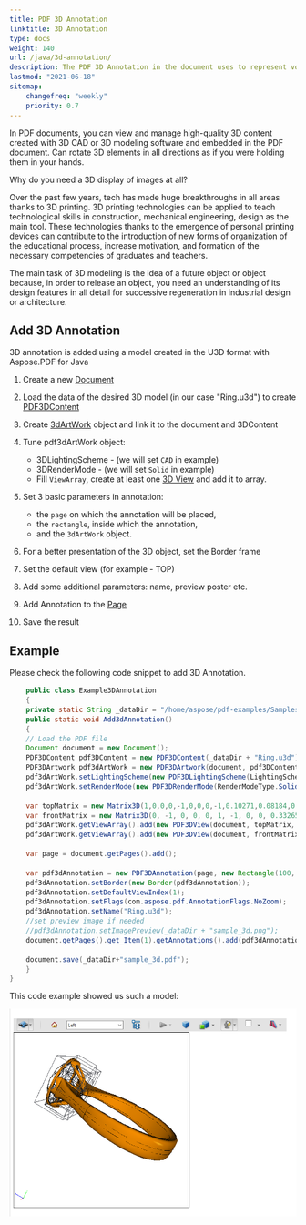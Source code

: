 ```yaml
---
title: PDF 3D Annotation 
linktitle: 3D Annotation
type: docs
weight: 140
url: /java/3d-annotation/
description: The PDF 3D Annotation in the document uses to represent volumetric image models on the page. Check code snippet to resolve this task.
lastmod: "2021-06-18"
sitemap:
    changefreq: "weekly"
    priority: 0.7
---
```


In PDF documents, you can view and manage high-quality 3D content created with 3D CAD or 3D modeling software and embedded in the PDF document. Can rotate 3D elements in all directions as if you were holding them in your hands.

Why do you need a 3D display of images at all?

Over the past few years, tech has made huge breakthroughs in all areas thanks to 3D printing. 3D printing technologies can be applied to teach technological skills in construction, mechanical engineering, design as the main tool. These technologies thanks to the emergence of personal printing devices can contribute to the introduction of new forms of organization of the educational process, increase motivation, and formation of the necessary competencies of graduates
and teachers.

The main task of 3D modeling is the idea of a future object or object because, in order to release an object, you need an understanding of its design features in all detail for successive regeneration in industrial design or architecture.

## Add 3D Annotation

3D annotation is added using a model created in the U3D format with Aspose.PDF for Java

1. Create a new [Document](https://apireference.aspose.com/pdf/java/com.aspose.pdf/class-use/Document)
1. Load the data of the desired 3D model (in our case "Ring.u3d") to create [PDF3DContent](https://apireference.aspose.com/pdf/java/com.aspose.pdf.class-use/PDF3DContent)
1. Create [3dArtWork](https://apireference.aspose.com/pdf/java/com.aspose.pdf/PDF3DArtwork) object and link it to the document and 3DContent
1. Tune pdf3dArtWork object:

    - 3DLightingScheme - (we will set  `CAD` in example)
    - 3DRenderMode - (we will set `Solid` in example)
    - Fill `ViewArray`, create at least one [3D View](https://apireference.aspose.com/pdf/java/com.aspose.pdf/PDF3DView) and add it to array.

1. Set 3 basic parameters in annotation:
    - the `page` on which the annotation will be placed,
    - the `rectangle`, inside which the annotation,
    - and the `3dArtWork` object.
1. For a better presentation of the 3D object, set the Border frame
1. Set the default view (for example - TOP)
1. Add some additional parameters: name, preview poster etc.
1. Add Annotation to the [Page](https://apireference.aspose.com/pdf/java/com.aspose.pdf/Page)
1. Save the result

## Example

Please check the following code snippet to add 3D Annotation.

```java
    public class Example3DAnnotation 
    {
    private static String _dataDir = "/home/aspose/pdf-examples/Samples/";
    public static void Add3dAnnotation()
    {
    // Load the PDF file
    Document document = new Document();
    PDF3DContent pdf3DContent = new PDF3DContent(_dataDir + "Ring.u3d");
    PDF3DArtwork pdf3dArtWork = new PDF3DArtwork(document, pdf3DContent);
    pdf3dArtWork.setLightingScheme(new PDF3DLightingScheme(LightingSchemeType.CAD));        
    pdf3dArtWork.setRenderMode(new PDF3DRenderMode(RenderModeType.Solid));
        
    var topMatrix = new Matrix3D(1,0,0,0,-1,0,0,0,-1,0.10271,0.08184,0.273836);
    var frontMatrix = new Matrix3D(0, -1, 0, 0, 0, 1, -1, 0, 0, 0.332652, 0.08184, 0.085273);
    pdf3dArtWork.getViewArray().add(new PDF3DView(document, topMatrix, 0.188563, "Top")); //1
    pdf3dArtWork.getViewArray().add(new PDF3DView(document, frontMatrix, 0.188563, "Left")); //2

    var page = document.getPages().add();

    var pdf3dAnnotation = new PDF3DAnnotation(page, new Rectangle(100, 500, 300, 700), pdf3dArtWork);
    pdf3dAnnotation.setBorder(new Border(pdf3dAnnotation));
    pdf3dAnnotation.setDefaultViewIndex(1);
    pdf3dAnnotation.setFlags(com.aspose.pdf.AnnotationFlags.NoZoom);
    pdf3dAnnotation.setName("Ring.u3d");
    //set preview image if needed
    //pdf3dAnnotation.setImagePreview(_dataDir + "sample_3d.png");
    document.getPages().get_Item(1).getAnnotations().add(pdf3dAnnotation);

    document.save(_dataDir+"sample_3d.pdf");
    }
}  
```

This code example showed us such a model:

![3D Annotation demo](3d_demo.png)
